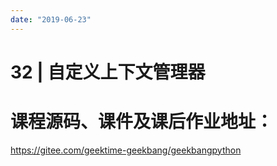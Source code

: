 ```yaml
---
date: "2019-06-23"
---  
```

      
# 32 | 自定义上下文管理器
# 课程源码、课件及课后作业地址：

<https://gitee.com/geektime-geekbang/geekbangpython>

<!-- [[[read_end]]] -->